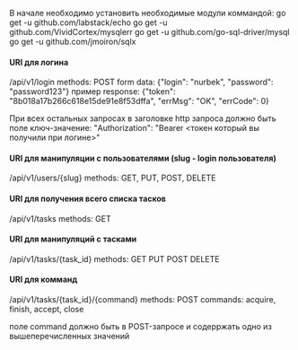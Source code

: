 В начале необходимо установить необходимые модули коммандой:
go get -u github.com/labstack/echo
go get -u github.com/VividCortex/mysqlerr
go get -u github.com/go-sql-driver/mysql
go get -u github.com/jmoiron/sqlx

#### URI для логина
/api/v1/login
methods: POST
form data: {"login": "nurbek", "password": "password123"}
пример response: {"token": "8b018a17b266c618e15de91e8f53dffa", "errMsg": "OK", "errCode": 0}

При всех остальных запросах в заголовке http запроса должно быть поле ключ-значение:
"Authorization": "Bearer <токен который вы получили при логине>"

#### URI для манипуляции с пользователями (slug - login пользователя)
/api/v1/users/{slug}
methods: GET, PUT, POST, DELETE

#### URI для получения всего списка тасков
/api/v1/tasks
methods: GET

#### URI для манипуляций с тасками
/api/v1/tasks/{task_id}
methods: GET PUT POST DELETE

#### URI для комманд
/api/v1/tasks/{task_id}/{command}
methods:  POST
commands: acquire, finish, accept, close

поле command должно быть в POST-запросе и содерржать одно из вышеперечисленных значений





